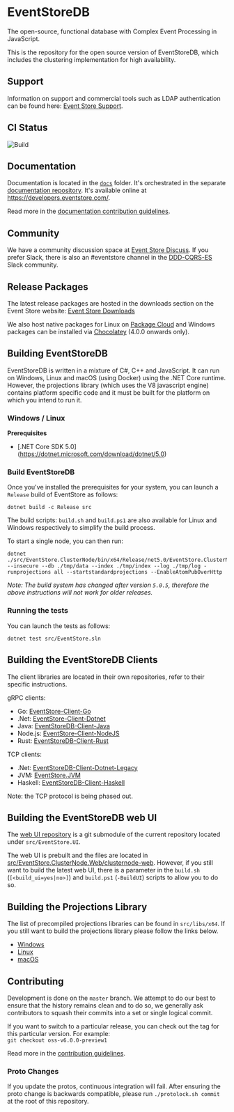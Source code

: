 # EventStoreDB

The open-source, functional database with Complex Event Processing in JavaScript.

This is the repository for the open source version of EventStoreDB, which includes the clustering implementation for high availability. 

## Support

Information on support and commercial tools such as LDAP authentication can be found here: [Event Store Support](https://eventstore.com/support/).

## CI Status
![Build](https://github.com/EventStore/EventStore/workflows/Build/badge.svg)

## Documentation
Documentation is located in the [`docs`](/docs) folder. It's orchestrated in the separate [documentation repository](https://github.com/EventStore/documentation). It's available online at https://developers.eventstore.com/.

Read more in the [documentation contribution guidelines](./CONTRIBUTING.md#documentation).

## Community
We have a community discussion space at [Event Store Discuss](https://discuss.eventstore.com/). If you prefer Slack, there is also an #eventstore channel in the [DDD-CQRS-ES](https://j.mp/ddd-es-cqrs) Slack community.

## Release Packages
The latest release packages are hosted in the downloads section on the Event Store website: [Event Store Downloads](https://eventstore.com/downloads/)

We also host native packages for Linux on [Package Cloud](https://packagecloud.io/EventStore/EventStore-OSS) and Windows packages can be installed via [Chocolatey](https://chocolatey.org/packages/eventstore-oss) (4.0.0 onwards only).

## Building EventStoreDB

EventStoreDB is written in a mixture of C#, C++ and JavaScript. It can run on Windows, Linux and macOS (using Docker) using the .NET Core runtime. However, the projections library (which uses the V8 javascript engine) contains platform specific code and it must be built for the platform on which you intend to run it.

### Windows / Linux
**Prerequisites**
- [.NET Core SDK 5.0] (https://dotnet.microsoft.com/download/dotnet/5.0)

### Build EventStoreDB
Once you've installed the prerequisites for your system, you can launch a `Release` build of EventStore as follows:
```
dotnet build -c Release src
```
The build scripts: `build.sh` and `build.ps1` are also available for Linux and Windows respectively to simplify the build process.

To start a single node, you can then run:
```
dotnet ./src/EventStore.ClusterNode/bin/x64/Release/net5.0/EventStore.ClusterNode.dll --insecure --db ./tmp/data --index ./tmp/index --log ./tmp/log -runprojections all --startstandardprojections --EnableAtomPubOverHttp
```

_Note: The build system has changed after version `5.0.5`, therefore the above instructions will not work for older releases._

### Running the tests
You can launch the tests as follows:

```
dotnet test src/EventStore.sln
```

## Building the EventStoreDB Clients 

The client libraries are located in their own repositories, refer to their specific instructions.  

gRPC clients: 
* Go: [EventStore-Client-Go](https://github.com/EventStore/EventStore-Client-Go)
* .Net: [EventStore-Client-Dotnet](https://github.com/EventStore/EventStore-Client-Dotnet) 
* Java: [EventStoreDB-Client-Java](https://github.com/EventStore/EventStoreDB-Client-Java)
* Node.js: [EventStore-Client-NodeJS](https://github.com/EventStore/EventStore-Client-NodeJS)
* Rust: [EventStoreDB-Client-Rust](https://github.com/EventStore/EventStoreDB-Client-Rust)

TCP clients:
* .Net: [EventStoreDB-Client-Dotnet-Legacy](https://github.com/EventStore/EventStoreDB-Client-Dotnet-Legacy)
* JVM: [EventStore.JVM](https://github.com/EventStore/EventStore.JVM)
* Haskell: [EventStoreDB-Client-Haskell](https://github.com/EventStore/EventStoreDB-Client-Haskell)

Note: the TCP protocol is being phased out.

## Building the EventStoreDB web UI
The [web UI repository](https://github.com/EventStore/EventStore.UI) is a git submodule of the current repository located under `src/EventStore.UI`.

The web UI is prebuilt and the files are located in [src/EventStore.ClusterNode.Web/clusternode-web](src/EventStore.ClusterNode.Web/clusternode-web). However, if you still want to build the latest web UI, there is a parameter in the `build.sh` (`[<build_ui=yes|no>]`) and `build.ps1` (`-BuildUI`) scripts to allow you to do so.

## Building the Projections Library
The list of precompiled projections libraries can be found in `src/libs/x64`. If you still want to build the projections library please follow the links below.
- [Windows](scripts/build-js1/build-js1-win/build-js1-win-instructions.md)
- [Linux](scripts/build-js1/build-js1-linux/README.md)
- [macOS](scripts/build-js1/build-js1-mac/build-js1-mac.sh)

## Contributing

Development is done on the `master` branch.
We attempt to do our best to ensure that the history remains clean and to do so, we generally ask contributors to squash their commits into a set or single logical commit.

If you want to switch to a particular release, you can check out the tag for this particular version. For example:  
`git checkout oss-v6.0.0-preview1`

Read more in the [contribution guidelines](./CONTRIBUTING.md).

### Proto Changes

If you update the protos, continuous integration will fail. After ensuring the proto change is backwards compatible, please run `./protolock.sh commit` at the root of this repository.
